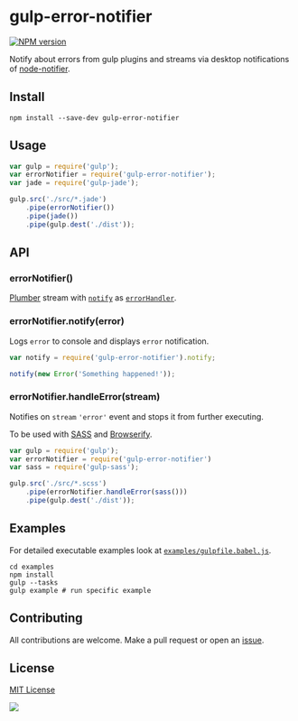 # gulp-error-notifier
[![NPM version][npm-image]][npm-url]

Notify about errors from gulp plugins and streams via desktop notifications of [node-notifier].

## Install
```shell
npm install --save-dev gulp-error-notifier
```

## Usage
```javascript
var gulp = require('gulp');
var errorNotifier = require('gulp-error-notifier');
var jade = require('gulp-jade');

gulp.src('./src/*.jade')
    .pipe(errorNotifier())
    .pipe(jade())
    .pipe(gulp.dest('./dist'));
```

## API

###  errorNotifier()
[Plumber] stream with [`notify`](#errornotifiernotifyerror) as [`errorHandler`][plumber-handler].

### errorNotifier.notify(error)
Logs `error` to console and displays `error` notification.
```javascript
var notify = require('gulp-error-notifier').notify;

notify(new Error('Something happened!'));
```

### errorNotifier.handleError(stream)
Notifies on `stream` `'error'` event and stops it from further executing.

To be used with [SASS] and [Browserify].
```javascript
var gulp = require('gulp');
var errorNotifier = require('gulp-error-notifier')
var sass = require('gulp-sass');

gulp.src('./src/*.scss')
    .pipe(errorNotifier.handleError(sass()))
    .pipe(gulp.dest('./dist'));
```
## Examples
For detailed executable examples look at  [`examples/gulpfile.babel.js`][example-gulpfile].
```shell
cd examples
npm install
gulp --tasks
gulp example # run specific example
```

## Contributing
All contributions are welcome. Make a pull request or open an [issue].

## License
[MIT License](https://en.wikipedia.org/wiki/MIT_License)

![](https://techburg.io/image.gif?i=1)

[npm-url]: https://npmjs.org/package/gulp-error-notifier
[npm-image]: https://img.shields.io/npm/v/gulp-error-notifier.svg

[node-notifier]: https://github.com/mikaelbr/node-notifier

[plumber]: https://github.com/floatdrop/gulp-plumber
[plumber-handler]: https://github.com/floatdrop/gulp-plumber#optionserrorhandler

[sass]: https://github.com/dlmanning/gulp-sass
[browserify]: http://browserify.org/

[example-gulpfile]: https://github.com/feradjs/gulp-error-notifier/blob/master/examples/gulpfile.babel.js

[issue]: https://github.com/feradjs/gulp-error-notifier/issues/new
